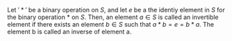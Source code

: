 Let $'\ast'$ be a binary operation on $S$, and let $e$ be a the identiy element in $S$ for the binary operation $\ast$ on $S$. Then, an element $a \in S$ is called an invertible element if there exists an element $b \in S$ such that $a \ast b = e = b \ast a$.
The element b is called an inverse of element a.